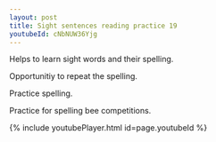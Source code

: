 ```yaml
---
layout: post
title: Sight sentences reading practice 19
youtubeId: cNbNUW36Yjg
---
```

 
 
Helps to learn sight words and their spelling.

Opportunitiy to repeat the spelling. 

Practice spelling. 
 
Practice for spelling bee competitions. 
 
{% include youtubePlayer.html id=page.youtubeId %}
 
 
